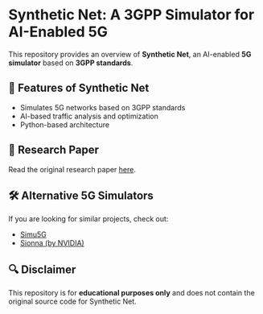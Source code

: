 # Synthetic Net: A 3GPP Simulator for AI-Enabled 5G  
This repository provides an overview of **Synthetic Net**, an AI-enabled **5G simulator** based on **3GPP standards**.  

## 🌟 Features of Synthetic Net  
- Simulates 5G networks based on 3GPP standards  
- AI-based traffic analysis and optimization  
- Python-based architecture  

## 📖 Research Paper  
Read the original research paper [here](https://ai4networks.com/files/journals/j-20-8.pdf).  

## 🛠️ Alternative 5G Simulators  
If you are looking for similar projects, check out:  
- [Simu5G](https://github.com/Unipisa/Simu5G)  
- [Sionna (by NVIDIA)](https://developer.nvidia.com/sionna)  

## 🔍 Disclaimer  
This repository is for **educational purposes only** and does not contain the original source code for Synthetic Net.

